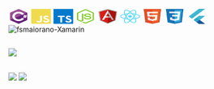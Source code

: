 <div style="display: inline_block"><br>
  <img align="center" alt="fsmaiorano-Csharp" height="30" width="40" src="https://raw.githubusercontent.com/devicons/devicon/master/icons/csharp/csharp-original.svg">
  <img align="center" alt="fsmaiorano-Js" height="30" width="40" src="https://raw.githubusercontent.com/devicons/devicon/master/icons/javascript/javascript-plain.svg">
  <img align="center" alt="fsmaiorano-Ts" height="30" width="40" src="https://raw.githubusercontent.com/devicons/devicon/master/icons/typescript/typescript-plain.svg">
  <img align="center" alt="fsmaiorano-NodeJs" height="30" width="40" src="https://raw.githubusercontent.com/devicons/devicon/master/icons/nodejs/nodejs-original.svg">
  <img align="center" alt="fsmaiorano-Angular" height="30" width="40" src="https://raw.githubusercontent.com/devicons/devicon/master/icons/angularjs/angularjs-original.svg">
  <img align="center" alt="fsmaiorano-React" height="30" width="40" src="https://raw.githubusercontent.com/devicons/devicon/master/icons/react/react-original.svg">
  <img align="center" alt="fsmaiorano-HTML" height="30" width="40" src="https://raw.githubusercontent.com/devicons/devicon/master/icons/html5/html5-original.svg">
  <img align="center" alt="fsmaiorano-CSS" height="30" width="40" src="https://raw.githubusercontent.com/devicons/devicon/master/icons/css3/css3-original.svg">
  <img align="center" alt="fsmaiorano-Flutter" height="30" width="40" src="https://raw.githubusercontent.com/devicons/devicon/master/icons/flutter/flutter-original.svg">
  <img align="center" alt="fsmaiorano-Xamarin" height="30" width="40" src="https://seekicon.com/free-icon-download/xamarin_1.svg">
  <!-- <img align="center" alt="fsmaiorano-Xamarin" height="30" width="40" src="https://seekicon.com/free-icon-download/go_3.svg"> -->
</div>

##
  
<div>
  <a href="https://github.com/fsmaiorano">
  <!--<img height="180em" src="https://github-readme-stats.vercel.app/api?username=fsmaiorano&show_icons=true&theme=chartreuse-dark&include_all_commits=true&count_private=true"/>-->
  <img height="180em" src="https://github-readme-stats.vercel.app/api/top-langs/?username=fsmaiorano&layout=compact&langs_count=7&theme=chartreuse-dark"/>
</div>

##

<div> 
  <a href = "mailto:fsmaiorano@gmail.com"><img src="https://img.shields.io/badge/-Gmail-%23333?style=for-the-badge&logo=gmail&logoColor=white" target="_blank"></a>
  <a href="https://www.linkedin.com/in/fsmaiorano" target="_blank"><img src="https://img.shields.io/badge/-LinkedIn-%230077B5?style=for-the-badge&logo=linkedin&logoColor=white" target="_blank"></a> 
 
</div>

<!--
**fsmaiorano/fsmaiorano** is a ✨ _special_ ✨ repository because its `README.md` (this file) appears on your GitHub profile.

Here are some ideas to get you started:

- 🔭 I’m currently working on ...
- 🌱 I’m currently learning ...
- 👯 I’m looking to collaborate on ...
- 🤔 I’m looking for help with ...
- 💬 Ask me about ...
- 📫 How to reach me: ...
- 😄 Pronouns: ...
- ⚡ Fun fact: ...
-->
